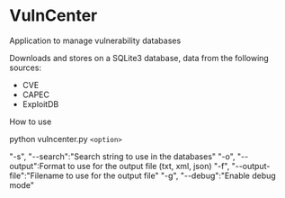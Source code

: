 # VulnCenter

Application to manage vulnerability databases

Downloads and stores on a SQLite3 database, data from the following sources:

* CVE
* CAPEC
* ExploitDB

How to use

python vulncenter.py `<option>`

"-s", "--search":"Search string to use in the databases"
"-o", "--output":Format to use for the output file (txt, xml, json)
"-f", "--output-file":"Filename to use for the output file"
"-g", "--debug":"Enable debug mode"
